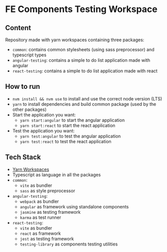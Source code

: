 # FE Components Testing Workspace

## Content

Repository made with yarn workspaces containing three packages:
- `common`: contains common stylesheets (using sass preprocessor) and typescript types
- `angular-testing`: contains a simple to do list application made with angular
- `react-testing`: contains a simple to do list application made with react

## How to run
- `nvm install && nvm use` to install and use the correct node version (LTS)
- `yarn` to install dependencies and build common package (used by the other packages)
- Start the application you want:
  - `yarn start:angular` to start the angular application
  - `yarn start:react` to start the react application
- Test the application you want:
  - `yarn test:angular` to test the angular application
  - `yarn test:react` to test the react application

## Tech Stack
- [Yarn Workspaces](https://classic.yarnpkg.com/en/docs/workspaces/)
- Typescript as language in all the packages
- `common`:
  - `vite` as bundler
  - `sass` as style preprocessor
- `angular-testing`:
  - `webpack` as bundler
  - `angular` as framework using standalone components
  - `jasmine` as testing framework
  - `karma` as test runner
- `react-testing`:
  - `vite` as bundler
  - `react` as framework
  - `jest` as testing framework
  - `testing-library` as components testing utilities